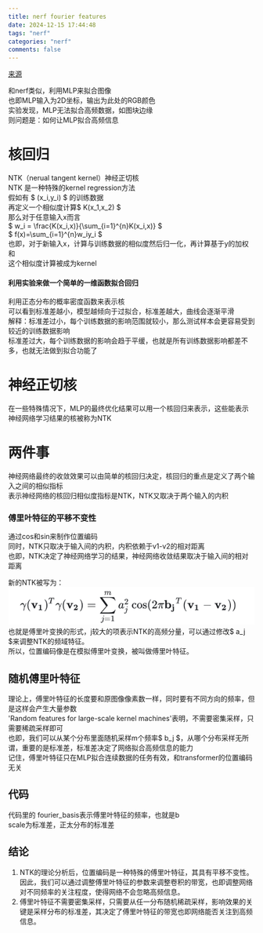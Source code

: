 ```yaml
---
title: nerf fourier features
date: 2024-12-15 17:44:48
tags: "nerf"
categories: "nerf"
comments: false
---
```


[来源](https://zhuanlan.zhihu.com/p/10748639711)


和nerf类似，利用MLP来拟合图像  
也即MLP输入为2D坐标，输出为此处的RGB颜色  
实验发现，MLP无法拟合高频数据，如图块边缘  
则问题是：如何让MLP拟合高频信息   


# 核回归
NTK（nerual tangent kernel）神经正切核  
NTK 是一种特殊的kernel regression方法  
假如有 $ (x_i,y_i) $ 的训练数据  
再定义一个相似度计算$ K(x_1,x_2) $  
那么对于任意输入x而言  
$ w_i = \frac{K(x_i,x)}{\sum_{i=1}^{n}K(x_i,x)} $  
$ f(x)=\sum_{i=1}^{n}w_iy_i $  
也即，对于新输入x，计算与训练数据的相似度然后归一化，再计算基于y的加权和  
这个相似度计算被成为kernel

#### 利用实验来做一个简单的一维函数拟合回归
利用正态分布的概率密度函数来表示核  
可以看到标准差越小，模型越倾向于过拟合，标准差越大，曲线会逐渐平滑  
解释：标准差过小，每个训练数据的影响范围就较小，那么测试样本会更容易受到较近的训练数据影响  
标准差过大，每个训练数据的影响会趋于平缓，也就是所有训练数据影响都差不多，也就无法做到拟合功能了  

# 神经正切核
在一些特殊情况下，MLP的最终优化结果可以用一个核回归来表示，这些能表示神经网络学习结果的核被称为NTK  

# 两件事
神经网络最终的收敛效果可以由简单的核回归决定，核回归的重点是定义了两个输入之间的相似指标  
表示神经网络的核回归相似度指标是NTK，NTK又取决于两个输入的内积  

### 傅里叶特征的平移不变性
通过cos和sin来制作位置编码  
同时，NTK只取决于输入间的内积，内积依赖于v1-v2的相对距离   
也即，NTK决定了神经网络学习的结果，神经网络收敛结果取决于输入间的相对距离  

新的NTK被写为：  
![img.png](/uploads/img.png)  
也就是傅里叶变换的形式，j较大的项表示NTK的高频分量，可以通过修改$ a_j $来调整NTK的频域特征。  
所以，位置编码像是在模拟傅里叶变换，被叫做傅里叶特征。  


## 随机傅里叶特征
理论上，傅里叶特征的长度要和原图像像素数一样，同时要有不同方向的频率，但是这样会产生大量参数  
'Random features for large-scale kernel machines'表明，不需要密集采样，只需要稀疏采样即可  
也即，我们可以从某个分布里面随机采样m个频率$ b_j $，从哪个分布采样无所谓，重要的是标准差，标准差决定了网络拟合高频信息的能力  
记住，傅里叶特征只在MLP拟合连续数据的任务有效，和transformer的位置编码无关  

## 代码
代码里的 fourier_basis表示傅里叶特征的频率，也就是b  
scale为标准差，正太分布的标准差  

## 结论
1. NTK的理论分析后，位置编码是一种特殊的傅里叶特征，其具有平移不变性。因此，我们可以通过调整傅里叶特征的参数来调整卷积的带宽，也即调整网络对不同频率的关注程度，使得网络不会忽略高频信息。  
2. 傅里叶特征不需要密集采样，只需要从任一分布随机稀疏采样，影响效果的关键是采样分布的标准差，其决定了傅里叶特征的带宽也即网络能否关注到高频信息。  


